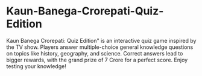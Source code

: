 # Kaun-Banega-Crorepati-Quiz-Edition
Kaun Banega Crorepati: Quiz Edition" is an interactive quiz game inspired by the TV show. Players answer multiple-choice general knowledge questions on topics like history, geography, and science. Correct answers lead to bigger rewards, with the grand prize of 7 Crore for a perfect score. Enjoy testing your knowledge!
